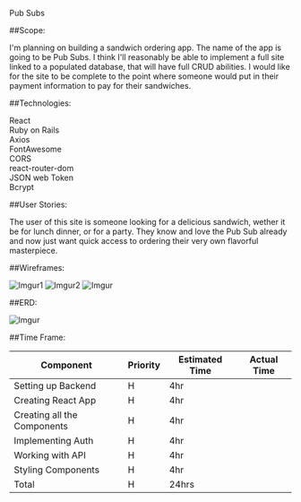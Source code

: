 Pub Subs

##Scope:

I'm planning on building a sandwich ordering app. The name of the app is going to be Pub Subs. I think I'll reasonably be able to implement a full site linked to a populated database, that will have full CRUD abilities. I would like for the site to be complete to the point where someone would put in their payment information to pay for their sandwiches.

##Technologies:

React
<br>Ruby on Rails
<br>Axios
<br>FontAwesome
<br>CORS
<br>react-router-dom
<br>JSON web Token
<br>Bcrypt

##User Stories:

The user of this site is someone looking for a delicious sandwich, wether it be for lunch dinner, or for a party. They know and love the Pub Sub already and now just want quick access to ordering their very own flavorful masterpiece.

##Wireframes:

![Imgur1](https://imgur.com/cShdOiV)
![Imgur2](https://imgur.com/LobVA1l)
![Imgur](https://imgur.com/FccrshY)

##ERD:

![Imgur](https://imgur.com/zUCBkyK)

##Time Frame:

| Component| Priority | Estimated Time | Actual Time |
| --- | --- | --- | --- |
| Setting up Backend| H | 4hr | |
| Creating React App| H | 4hr ||
| Creating all the Components | H | 4hr | |
| Implementing Auth| H | 4hr | |
| Working with API | H | 4hr | |
| Styling Components | H | 4hr | |
| Total | H | 24hrs |  |
